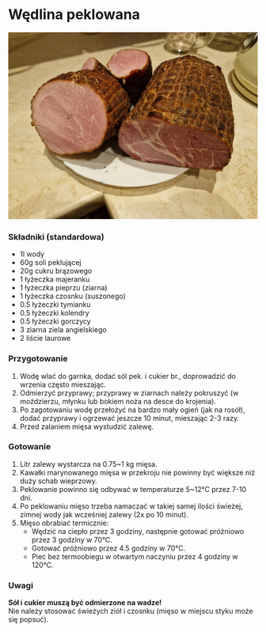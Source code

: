# Wędlina peklowana

![Zdjęcie dania](Wedlina_peklowana.jpg)

### Składniki (standardowa)
- 1l wody
- 60g soli peklującej
- 20g cukru brązowego
- 1 łyżeczka majeranku
- 1 łyżeczka pieprzu (ziarna)
- 1 łyżeczka czosnku (suszonego)
- 0.5 łyżeczki tymianku
- 0.5 łyżeczki kolendry
- 0.5 łyżeczki gorczycy
- 3 ziarna ziela angielskiego
- 2 liście laurowe

### Przygotowanie
1. Wodę wlać do garnka, dodać sól pek. i cukier br., doprowadzić do wrzenia często mieszając.
2. Odmierzyć przyprawy; przyprawy w ziarnach należy pokruszyć (w moździerzu, młynku lub bokiem noża na desce do krojenia).
3. Po zagotowaniu wodę przełożyć na bardzo mały ogień (jak na rosół), dodać przyprawy i ogrzewać jeszcze 10 minut, mieszając 2-3 razy.
4. Przed zalaniem mięsa wystudzić zalewę.

### Gotowanie
1. Litr zalewy wystarcza na 0.75~1 kg mięsa.
2. Kawałki marynowanego mięsa w przekroju nie powinny być większe niż duży schab wieprzowy.
3. Peklowanie powinno się odbywać w temperaturze 5~12°C przez 7-10 dni.
4. Po peklowaniu mięso trzeba namaczać w takiej samej ilości świeżej, zimnej wody jak wcześniej zalewy (2x po 10 minut).
5. Mięso obrabiać termicznie:
   - Wędzić na ciepło przez 3 godziny, następnie gotować próżniowo przez 3 godziny w 70°C.
   - Gotować próżniowo przez 4.5 godziny w 70°C.
   - Piec bez termoobiegu w otwartym naczyniu przez 4 godziny w 120°C.

### Uwagi
__Sół i cukier muszą być odmierzone na wadze!__\
Nie należy stosować świeżych ziół i czosnku (mięso w miejscu styku może się popsuć).
